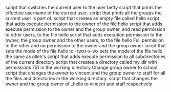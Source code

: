  script that switches the current user to the user betty
script that prints the effective username of the current user.
script that prints all the groups the current user is part of.
script that creates an empty file called hello
script that adds execute permission to the owner of the file hello
 script that adds execute permission to the owner and the group owner, and read permission to other users, to the file hello
script that adds execution permission to the owner, the group owner and the other users, to the file hello
Full permisiion to the other and no permission to the owner and the group owner
script that sets the mode of the file hello to -rwxr-x-wx
 sets the mode of the file hello the same as olleh's
script that adds execute permission to all subdirectories of the current directory
script that creates a directory called my_dir with permissions 751 in the working directory
Change group owner to school
script that changes the owner to vincent and the group owner to staff for all the files and directories in the working directory.
script that changes the owner and the group owner of _hello to vincent and staff respectively
